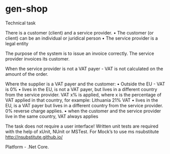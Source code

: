 # gen-shop

Technical task

There is a customer (client) and a service provider.
  • The customer (or client) can be an individual or juridical person
  • The service provider is a legal entity

The purpose of the system is to issue an invoice correctly. The service provider invoices its customer.

When the service provider is not a VAT payer - VAT is not calculated on the amount of the order.

Where the supplier is a VAT payer and the customer:
  • Outside the EU - VAT is 0%
  • lives in the EU, is not a VAT payer, but lives in a different country from the service provider. VAT x% is applied, where x is the percentage of VAT applied in that country, for example: Lithuania 21% VAT
  • lives in the EU, is a VAT payer but lives in a different country from the service provider. 0% reverse charge applies.
  • when the customer and the service provider live in the same country, VAT always applies

The task does not require a user interface! Written unit tests are required with the help of xUnit, NUnit or MSTest. For Mock’s to use ms nsubstitute http://nsubstitute.github.io/

Platform - .Net Core.
